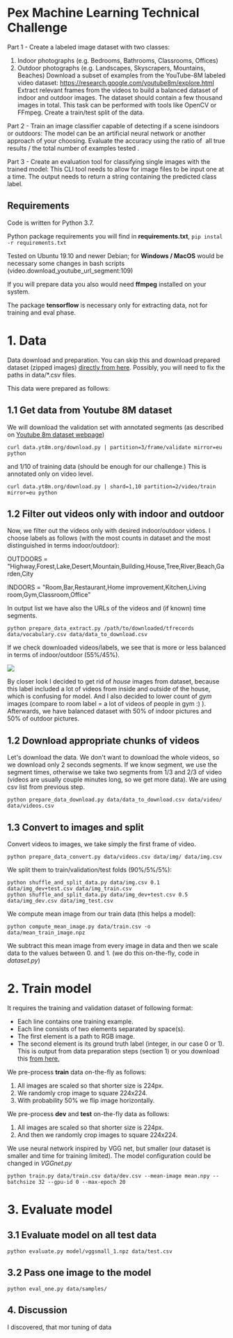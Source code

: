 # Pex Machine Learning Technical Challenge #

Part 1 - Create a labeled image dataset with two classes:
1. Indoor photographs (e.g. Bedrooms, Bathrooms, Classrooms, Offices)
2. Outdoor photographs (e.g. Landscapes, Skyscrapers, Mountains, Beaches)
Download a subset of examples from the YouTube-8M labeled video dataset:
https://research.google.com/youtube8m/explore.html
Extract relevant frames from the videos to build a balanced dataset of indoor and outdoor
images. The dataset should contain a few thousand images in total. This task can be performed
with tools like OpenCV or FFmpeg.
Create a train/test split of the data.

Part 2 - Train an image classifier​ capable of detecting if a scene is ​indoors or outdoors​:
The model can be an artificial neural network or another approach of your choosing.
Evaluate the accuracy using the ratio of ​ all true results / the total number of examples tested​ .

Part 3 - Create an evaluation tool for classifying single images with the trained model:
This CLI tool needs to allow for image files to be input one at a time.
The output needs to return a string containing the predicted class label.


## Requirements ##
Code is written for Python 3.7. 

Python package requirements you will find in __requirements.txt__, 
```pip instal -r requirements.txt```

Tested on Ubuntu 19.10 and newer Debian; for __Windows / MacOS__ would be necessary some changes in bash scripts (video.download_youtube_url_segment:109)

If you will prepare data you also would need __ffmpeg__ installed on your system. 

The package __tensorflow__ is necessary 
only for extracting data, not for training and eval phase.

# 1. Data #

Data download and preparation. You can skip this and download prepared dataset (zipped images)
[directly from here](https://here.com). Possibly, you will need to fix the paths in data/*.csv files.

This data were prepared as follows:

## 1.1 Get data from Youtube 8M dataset ##

We will download the validation set with annotated segments (as described on [Youtube 8m dataset webpage](https://research.google.com/youtube8m/download.html))

```curl data.yt8m.org/download.py | partition=3/frame/validate mirror=eu python```

and 1/10 of training data (should be enough for our challenge.) This is annotated only on video level.

```curl data.yt8m.org/download.py | shard=1,10 partition=2/video/train mirror=eu python```

## 1.2 Filter out videos only with indoor and outdoor ##

Now, we filter out the videos only with desired indoor/outdoor videos.
I choose labels as follows (with the most counts in dataset and the most distinguished in terms 
indoor/outdoor):

OUTDOORS = "Highway,Forest,Lake,Desert,Mountain,Building,House,Tree,River,Beach,Garden,City

INDOORS = "Room,Bar,Restaurant,Home improvement,Kitchen,Living room,Gym,Classroom,Office"
 
In output list we have also the URLs of the videos and (if known) time segments.
 
```python prepare_data_extract.py /path/to/downloaded/tfrecords data/vocabulary.csv data/data_to_download.csv```

If we check downloaded videos/labels, we see that is more or less balanced in terms of 
 indoor/outdoor (55%/45%).
 
 ![](dataset_topic_hist.png)
 
 By closer look I decided to get rid of _house_ images from dataset, because 
 this label included a lot of videos from inside and outside of the house,
  which is confusing for model. And I also decided to lower count of _gym_ images (compare to 
 room label = a lot of videos of people in gym :) ). Afterwards, we have balanced dataset with 50% 
 of indoor pictures and 50% of outdoor pictures.

## 1.2 Download appropriate chunks of videos ##

Let's download the data. We don't want to download the whole videos, so we download only 2 seconds segments.
If we know segment, we use the segment times, otherwise we take two segments from 1/3 and 2/3 of video 
(videos are usually couple minutes long, so we get more data).
We are using csv list from previous step.

```python prepare_data_download.py data/data_to_download.csv data/video/ data/videos.csv```

## 1.3 Convert to images and split ##

Convert videos to images, we take simply the first frame of video.

```python prepare_data_convert.py data/videos.csv data/img/ data/img.csv```

We split them to train/validation/test folds (90%/5%/5%):

```
python shuffle_and_split_data.py data/img.csv 0.1 data/img_dev+test.csv data/img_train.csv
python shuffle_and_split_data.py data/img_dev+test.csv 0.5 data/img_dev.csv data/img_test.csv
```

We compute mean image from our train data (this helps a model):

```python compute_mean_image.py data/train.csv -o data/mean_train_image.npz```

We subtract this mean image from every image in data and then we scale data to the values between 0. and 1. (we do this on-the-fly, code in _dataset.py_)

# 2. Train model #

It requires the training and validation dataset of following format:
- Each line contains one training example.
- Each line consists of two elements separated by space(s).
- The first element is a path to RGB image.
- The second element is its ground truth label (integer, in our case 0 or 1).
This is output from data preparation steps (section 1) or you download this [from here.](here.com)

We pre-process __train__ data on-the-fly as follows: 

1. All images are scaled so that shorter size is 224px.
2. We randomly crop image to square 224x224.
3. With probability 50% we flip image horizontally.

We pre-process __dev__ and __test__ on-the-fly data as follows: 

1. All images are scaled so that shorter size is 224px.
2. And then we randomly crop images to square 224x224.

We use neural network inspired by VGG net, but smaller (our dataset is smaller and time 
for training limited). The model configuration could be changed in _VGGnet.py_

```python train.py data/train.csv data/dev.csv --mean-image mean.npy --batchsize 32 --gpu-id 0 --max-epoch 20```

# 3. Evaluate model #

## 3.1 Evaluate model on all test data ##

```python evaluate.py model/vggsmall_1.npz data/test.csv```

## 3.2 Pass one image to the model ##

```python eval_one.py data/samples/```

## 4. Discussion ##

I discovered, that mor tuning of data 